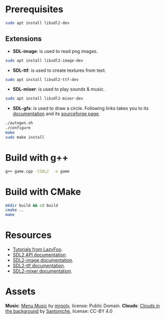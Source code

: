 # Prerequisites
```bash
sudo apt install libsdl2-dev
```

## Extensions
- **SDL-image**: is used to read png images.

```bash
sudo apt install libsdl2-image-dev
```
- **SDL-ttf**: is used to create textures from text.

```bash
sudo apt install libsdl2-ttf-dev
```
- **SDL-mixer**: is used to play sounds & music.

```bash
sudo apt install libsdl2-mixer-dev
```

- **SDL-gfx**: is used to draw a circle. Following links takes you to its [documentation][sdl-gfx-doc] and its [sourceforge page][sdl-gfx].

```bash
./autogen.sh
./configure
make
sudo make install
```

[sdl-gfx-doc]: https://www.ferzkopp.net/Software/SDL2_gfx/Docs/html/index.html
[sdl-gfx]: https://sourceforge.net/projects/sdl2gfx/files/

# Build with g++
```bash
g++ game.cpp -lSDL2  -o game
```

# Build with CMake
```bash
mkdir build && cd build
cmake ..
make
```

# Resources
- [Tutorials from LazyFoo][1].
- [SDL2 API documentation][2].
- [SDL2-image documentation][3].
- [SDL2-ttf documentation][4].
- [SDL2-mixer documentation][5].

[1]: https://lazyfoo.net/tutorials/SDL/
[2]: https://wiki.libsdl.org/CategoryAPI
[3]: https://www.libsdl.org/projects/SDL_image/docs/index.html
[4]: http://www.libsdl.org/projects/docs/SDL_ttf/SDL_ttf_toc.html
[5]: http://www.libsdl.org/projects/SDL_mixer/docs/SDL_mixer_toc.html

# Assets
**Music**: [Menu Music][music] by [mrpoly][author-music], license: Public Domain.
**Clouds**: [Clouds in the background][clouds] by [Santoniche][clouds-author], license: CC-BY 4.0

[music]: https://opengameart.org/content/menu-music
[author-music]: https://opengameart.org/users/mrpoly
[clouds]: https://opengameart.org/content/cute-clouds
[clouds-author]: https://opengameart.org/users/santoniche

